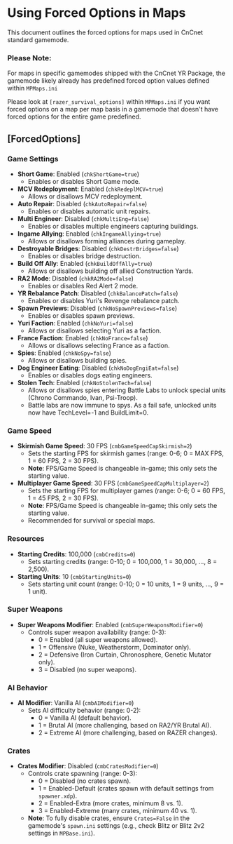 # Using Forced Options in Maps

This document outlines the forced options for maps used in CnCnet standard gamemode.

### Please Note:

For maps in specific gamemodes shipped with the CnCnet YR Package, the gamemode likely already has predefined forced option values defined within `MPMaps.ini`

Please look at `[razer_survival_options]` within `MPMaps.ini` if you want forced options on a map per map basis in a gamemode that doesn't have forced options for the entire game predefined.



## [ForcedOptions]

### Game Settings
- **Short Game**: Enabled (`chkShortGame=true`)
  - Enables or disables Short Game mode.
- **MCV Redeployment**: Enabled (`chkRedeplMCV=true`)
  - Allows or disallows MCV redeployment.
- **Auto Repair**: Disabled (`chkAutoRepair=false`)
  - Enables or disables automatic unit repairs.
- **Multi Engineer**: Disabled (`chkMultiEng=false`)
  - Enables or disables multiple engineers capturing buildings.
- **Ingame Allying**: Enabled (`chkIngameAllying=true`)
  - Allows or disallows forming alliances during gameplay.
- **Destroyable Bridges**: Disabled (`chkDestrBridges=false`)
  - Enables or disables bridge destruction.
- **Build Off Ally**: Enabled (`chkBuildOffAlly=true`)
  - Allows or disallows building off allied Construction Yards.
- **RA2 Mode**: Disabled (`chkRA2Mode=false`)
  - Enables or disables Red Alert 2 mode.
- **YR Rebalance Patch**: Disabled (`chkBalancePatch=false`)
  - Enables or disables Yuri's Revenge rebalance patch.
- **Spawn Previews**: Disabled (`chkNoSpawnPreviews=false`)
  - Enables or disables spawn previews.
- **Yuri Faction**: Enabled (`chkNoYuri=false`)
  - Allows or disallows selecting Yuri as a faction.
- **France Faction**: Enabled (`chkNoFrance=false`)
  - Allows or disallows selecting France as a faction.
- **Spies**: Enabled (`chkNoSpy=false`)
  - Allows or disallows building spies.
- **Dog Engineer Eating**: Disabled (`chkNoDogEngiEat=false`)
  - Enables or disables dogs eating engineers.
- **Stolen Tech**: Enabled (`chkNoStolenTech=false`)
  - Allows or disallows spies entering Battle Labs to unlock special units (Chrono Commando, Ivan, Psi-Troop).
  - Battle labs are now immune to spys. As a fail safe, unlocked units now have TechLevel=-1 and BuildLimit=0.

### Game Speed
- **Skirmish Game Speed**: 30 FPS (`cmbGameSpeedCapSkirmish=2`)
  - Sets the starting FPS for skirmish games (range: 0-6; 0 = MAX FPS, 1 = 60 FPS, 2 = 30 FPS).
  - **Note**: FPS/Game Speed is changeable in-game; this only sets the starting value.
- **Multiplayer Game Speed**: 30 FPS (`cmbGameSpeedCapMultiplayer=2`)
  - Sets the starting FPS for multiplayer games (range: 0-6; 0 = 60 FPS, 1 = 45 FPS, 2 = 30 FPS).
  - **Note**: FPS/Game Speed is changeable in-game; this only sets the starting value.
  - Recommended for survival or special maps.

### Resources
- **Starting Credits**: 100,000 (`cmbCredits=0`)
  - Sets starting credits (range: 0-10; 0 = 100,000, 1 = 30,000, ..., 8 = 2,500).
- **Starting Units**: 10 (`cmbStartingUnits=0`)
  - Sets starting unit count (range: 0-10; 0 = 10 units, 1 = 9 units, ..., 9 = 1 unit).

### Super Weapons
- **Super Weapons Modifier**: Enabled (`cmbSuperWeaponsModifier=0`)
  - Controls super weapon availability (range: 0-3):
    - 0 = Enabled (all super weapons allowed).
    - 1 = Offensive (Nuke, Weatherstorm, Dominator only).
    - 2 = Defensive (Iron Curtain, Chronosphere, Genetic Mutator only).
    - 3 = Disabled (no super weapons).

### AI Behavior
- **AI Modifier**: Vanilla AI (`cmbAIModifier=0`)
  - Sets AI difficulty behavior (range: 0-2):
    - 0 = Vanilla AI (default behavior).
    - 1 = Brutal AI (more challenging, based on RA2/YR Brutal AI).
    - 2 = Extreme AI (more challenging, based on RAZER changes).

### Crates
- **Crates Modifier**: Disabled (`cmbCratesModifier=0`)
  - Controls crate spawning (range: 0-3):
    - 0 = Disabled (no crates spawn).
    - 1 = Enabled-Default (crates spawn with default settings from `spawner.xdp`).
    - 2 = Enabled-Extra (more crates, minimum 8 vs. 1).
    - 3 = Enabled-Extreme (many crates, minimum 40 vs. 1).
  - **Note**: To fully disable crates, ensure `Crates=False` in the gamemode's `spawn.ini` settings (e.g., check Blitz or Blitz 2v2 settings in `MPBase.ini`).